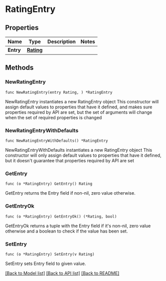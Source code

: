 # RatingEntry

## Properties

Name | Type | Description | Notes
------------ | ------------- | ------------- | -------------
**Entry** | [**Rating**](Rating.md) |  | 

## Methods

### NewRatingEntry

`func NewRatingEntry(entry Rating, ) *RatingEntry`

NewRatingEntry instantiates a new RatingEntry object
This constructor will assign default values to properties that have it defined,
and makes sure properties required by API are set, but the set of arguments
will change when the set of required properties is changed

### NewRatingEntryWithDefaults

`func NewRatingEntryWithDefaults() *RatingEntry`

NewRatingEntryWithDefaults instantiates a new RatingEntry object
This constructor will only assign default values to properties that have it defined,
but it doesn't guarantee that properties required by API are set

### GetEntry

`func (o *RatingEntry) GetEntry() Rating`

GetEntry returns the Entry field if non-nil, zero value otherwise.

### GetEntryOk

`func (o *RatingEntry) GetEntryOk() (*Rating, bool)`

GetEntryOk returns a tuple with the Entry field if it's non-nil, zero value otherwise
and a boolean to check if the value has been set.

### SetEntry

`func (o *RatingEntry) SetEntry(v Rating)`

SetEntry sets Entry field to given value.



[[Back to Model list]](../README.md#documentation-for-models) [[Back to API list]](../README.md#documentation-for-api-endpoints) [[Back to README]](../README.md)


